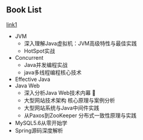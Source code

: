 ## Book List

[link1](https://zhuanlan.zhihu.com/p/30459967)
* JVM
    * 深入理解Java虚拟机：JVM高级特性与最佳实践
    * HotSpot实战
* Concurrent
    * Java并发编程实战
    * java多线程编程核心技术
* Effective Java
* Java Web
    * 深入分析Java Web技术内幕 :full_moon_with_face:
    * 大型网站技术架构 核心原理与案例分析
    * 大型网站系统与Java中间件实践
    * 从Paxos到ZooKeeper 分布式一致性原理与实践
* MySQL5.6从零开始学
* Spring源码深度解析